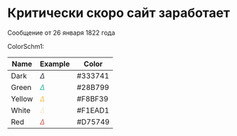 # Критически скоро сайт заработает

Сообщение от 26 января 1822 года

ColorSchm1:

| Name   | Example                             | Color    |
|--------|-------------------------------------|----------|
| Dark   |<i style="color: #333741">&Delta;</i>| \#333741 |
| Green  |<i style="color: #28B799">&Delta;</i>| \#28B799 |
| Yellow |<i style="color: #F8BF39">&Delta;</i>| \#F8BF39 |
| White  |<i style="color: #F1EAD1">&Delta;</i>| \#F1EAD1 |
| Red    |<i style="color: #D75749">&Delta;</i>| \#D75749 |